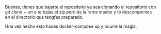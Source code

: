 Buenas, tienes que bajarte el repositorio ya sea clonando el repositorio con git clone + url o te bajas el zip pero de la rama master y lo descomprimes en el directorio que tengfas preparado.

Una vez hecho esto haces docker-compose up y ocurre la magia.
